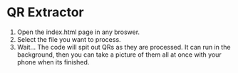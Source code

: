# QR Extractor
1. Open the index.html page in any broswer.
2. Select the file you want to process.
3. Wait...  The code will spit out QRs as they are processed.  It can run in the background, then you can take a picture of them all at once with your phone when its finished. 
